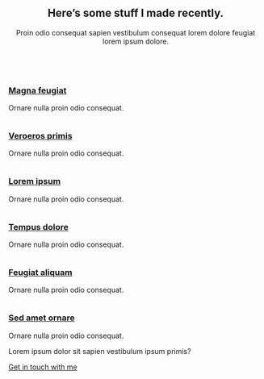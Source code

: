 <div class="wrapper style3">
	<article id="portfolio">
		<header>
			<h2>Here’s some stuff I made recently.</h2>
			<p>Proin odio consequat  sapien vestibulum consequat lorem dolore feugiat lorem ipsum dolore.</p>
		</header>
		<div class="container">
			<div class="row">
				<div class="4u 12u(mobile)">
					<article class="box style2">
						<a href="#" class="image featured"><img src="/images/miniport/pic01.jpg" alt="" /></a>
						<h3><a href="#">Magna feugiat</a></h3>
						<p>Ornare nulla proin odio consequat.</p>
					</article>
				</div>
				<div class="4u 12u(mobile)">
					<article class="box style2">
						<a href="#" class="image featured"><img src="/images/miniport/pic02.jpg" alt="" /></a>
						<h3><a href="#">Veroeros primis</a></h3>
						<p>Ornare nulla proin odio consequat.</p>
					</article>
				</div>
				<div class="4u 12u(mobile)">
					<article class="box style2">
						<a href="#" class="image featured"><img src="/images/miniport/pic03.jpg" alt="" /></a>
						<h3><a href="#">Lorem ipsum</a></h3>
						<p>Ornare nulla proin odio consequat.</p>
					</article>
				</div>
			</div>
			<div class="row">
				<div class="4u 12u(mobile)">
					<article class="box style2">
						<a href="#" class="image featured"><img src="/images/miniport/pic04.jpg" alt="" /></a>
						<h3><a href="#">Tempus dolore</a></h3>
						<p>Ornare nulla proin odio consequat.</p>
					</article>
				</div>
				<div class="4u 12u(mobile)">
					<article class="box style2">
						<a href="#" class="image featured"><img src="/images/miniport/pic05.jpg" alt="" /></a>
						<h3><a href="#">Feugiat aliquam</a></h3>
						<p>Ornare nulla proin odio consequat.</p>
					</article>
				</div>
				<div class="4u 12u(mobile)">
					<article class="box style2">
						<a href="#" class="image featured"><img src="/images/miniport/pic06.jpg" alt="" /></a>
						<h3><a href="#">Sed amet ornare</a></h3>
						<p>Ornare nulla proin odio consequat.</p>
					</article>
				</div>
			</div>
		</div>
		<footer>
			<p>Lorem ipsum dolor sit sapien vestibulum ipsum primis?</p>
			<a href="#contact" class="button big scrolly">Get in touch with me</a>
		</footer>
	</article>
</div>